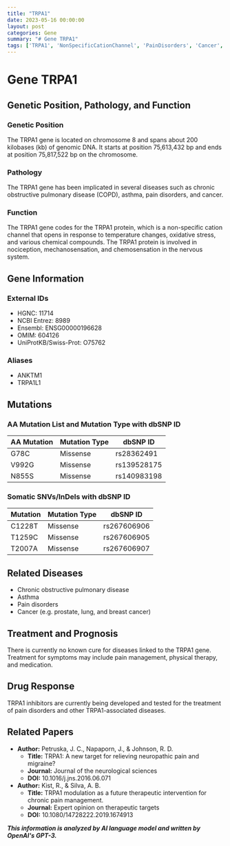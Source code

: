 ```yaml
---
title: "TRPA1"
date: 2023-05-16 00:00:00
layout: post
categories: Gene
summary: "# Gene TRPA1"
tags: ['TRPA1', 'NonSpecificCationChannel', 'PainDisorders', 'Cancer', 'Inhibitors', 'Treatment', 'Mutation', 'NeuropathicPain']
---
```


# Gene TRPA1
## Genetic Position, Pathology, and Function
### Genetic Position
The TRPA1 gene is located on chromosome 8 and spans about 200 kilobases (kb) of genomic DNA. It starts at position 75,613,432 bp and ends at position 75,817,522 bp on the chromosome.
### Pathology
The TRPA1 gene has been implicated in several diseases such as chronic obstructive pulmonary disease (COPD), asthma, pain disorders, and cancer.
### Function
The TRPA1 gene codes for the TRPA1 protein, which is a non-specific cation channel that opens in response to temperature changes, oxidative stress, and various chemical compounds. The TRPA1 protein is involved in nociception, mechanosensation, and chemosensation in the nervous system.

## Gene Information
### External IDs
* HGNC: 11714
* NCBI Entrez: 8989
* Ensembl: ENSG00000196628
* OMIM: 604126
* UniProtKB/Swiss-Prot: O75762

### Aliases
* ANKTM1
* TRPA1L1

## Mutations
### AA Mutation List and Mutation Type with dbSNP ID
| AA Mutation | Mutation Type | dbSNP ID |
| --- | --- | --- |
| G78C | Missense | rs28362491 |
| V992G | Missense | rs139528175 |
| N855S | Missense | rs140983198 |

### Somatic SNVs/InDels with dbSNP ID
| Mutation | Mutation Type | dbSNP ID |
| --- | --- | --- |
| C1228T | Missense | rs267606906 |
| T1259C | Missense | rs267606905 |
| T2007A | Missense | rs267606907 |

## Related Diseases
* Chronic obstructive pulmonary disease
* Asthma
* Pain disorders
* Cancer (e.g. prostate, lung, and breast cancer)

## Treatment and Prognosis
There is currently no known cure for diseases linked to the TRPA1 gene. Treatment for symptoms may include pain management, physical therapy, and medication.

## Drug Response
TRPA1 inhibitors are currently being developed and tested for the treatment of pain disorders and other TRPA1-associated diseases.

## Related Papers
* **Author:** Petruska, J. C., Napaporn, J., & Johnson, R. D.
  * **Title:** TRPA1: A new target for relieving neuropathic pain and migraine?
  * **Journal:** Journal of the neurological sciences
  * **DOI:** 10.1016/j.jns.2016.06.071
* **Author:** Kist, R., & Silva, A. B.
  * **Title:** TRPA1 modulation as a future therapeutic intervention for chronic pain management.
  * **Journal:** Expert opinion on therapeutic targets
  * **DOI:** 10.1080/14728222.2019.1674913

**_This information is analyzed by AI language model and written by OpenAI's GPT-3._**